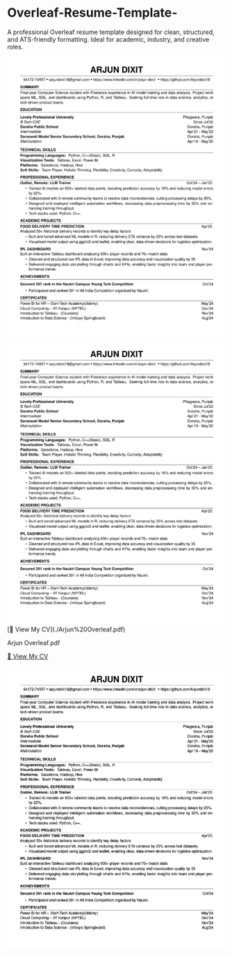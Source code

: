 # Overleaf-Resume-Template-
A professional Overleaf resume template designed for clean, structured, and ATS-friendly formatting. Ideal for academic, industry, and creative roles.

<img src="Arjun Overleaf.pdf" />

<img src="Arjun Overleaf.pdf" alt="sample output" />
[📄 View My CV](./Arjun%20Overleaf.pdf)

Arjun Overleaf.pdf

[📄 View My CV](/Arjun%20Overleaf.pdf)

<img src="ArjunCV.png" alt="sample output" />
